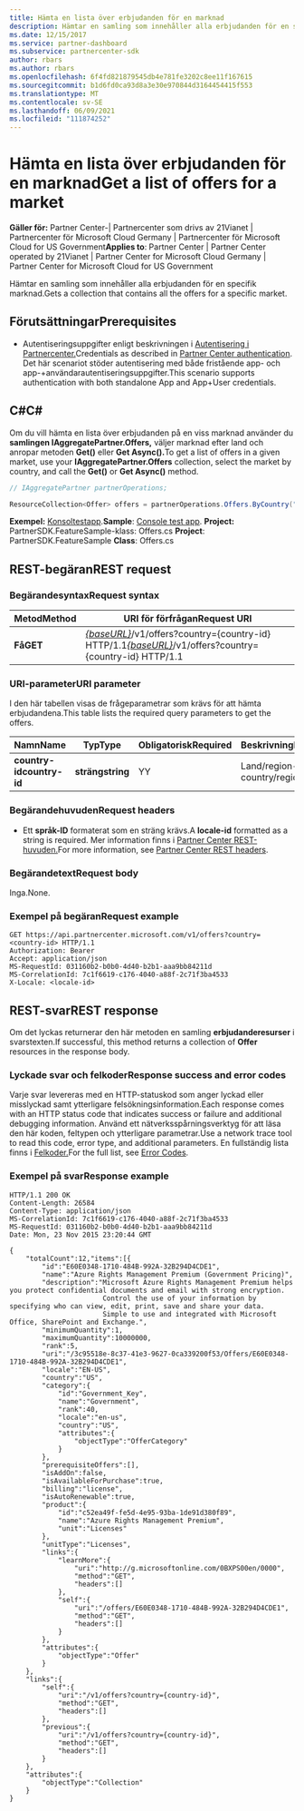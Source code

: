 ```yaml
---
title: Hämta en lista över erbjudanden för en marknad
description: Hämtar en samling som innehåller alla erbjudanden för en specifik marknad.
ms.date: 12/15/2017
ms.service: partner-dashboard
ms.subservice: partnercenter-sdk
author: rbars
ms.author: rbars
ms.openlocfilehash: 6f4fd821879545db4e781fe3202c8ee11f167615
ms.sourcegitcommit: b1d6fd0ca93d8a3e30e970844d3164454415f553
ms.translationtype: MT
ms.contentlocale: sv-SE
ms.lasthandoff: 06/09/2021
ms.locfileid: "111874252"
---
```

# <a name="get-a-list-of-offers-for-a-market"></a><span data-ttu-id="e4916-103">Hämta en lista över erbjudanden för en marknad</span><span class="sxs-lookup"><span data-stu-id="e4916-103">Get a list of offers for a market</span></span>

<span data-ttu-id="e4916-104">**Gäller för:** Partner Center-| Partnercenter som drivs av 21Vianet | Partnercenter för Microsoft Cloud Germany | Partnercenter för Microsoft Cloud for US Government</span><span class="sxs-lookup"><span data-stu-id="e4916-104">**Applies to**: Partner Center | Partner Center operated by 21Vianet | Partner Center for Microsoft Cloud Germany | Partner Center for Microsoft Cloud for US Government</span></span>

<span data-ttu-id="e4916-105">Hämtar en samling som innehåller alla erbjudanden för en specifik marknad.</span><span class="sxs-lookup"><span data-stu-id="e4916-105">Gets a collection that contains all the offers for a specific market.</span></span>

## <a name="prerequisites"></a><span data-ttu-id="e4916-106">Förutsättningar</span><span class="sxs-lookup"><span data-stu-id="e4916-106">Prerequisites</span></span>

- <span data-ttu-id="e4916-107">Autentiseringsuppgifter enligt beskrivningen i [Autentisering i Partnercenter.](partner-center-authentication.md)</span><span class="sxs-lookup"><span data-stu-id="e4916-107">Credentials as described in [Partner Center authentication](partner-center-authentication.md).</span></span> <span data-ttu-id="e4916-108">Det här scenariot stöder autentisering med både fristående app- och app-+användarautentiseringsuppgifter.</span><span class="sxs-lookup"><span data-stu-id="e4916-108">This scenario supports authentication with both standalone App and App+User credentials.</span></span>

## <a name="c"></a><span data-ttu-id="e4916-109">C\#</span><span class="sxs-lookup"><span data-stu-id="e4916-109">C\#</span></span>

<span data-ttu-id="e4916-110">Om du vill hämta en lista över erbjudanden på en viss marknad använder du **samlingen IAggregatePartner.Offers,** väljer marknad efter land och anropar metoden **Get()** eller **Get Async().**</span><span class="sxs-lookup"><span data-stu-id="e4916-110">To get a list of offers in a given market, use your **IAggregatePartner.Offers** collection, select the market by country, and call the **Get()** or **Get Async()** method.</span></span>

``` csharp
// IAggregatePartner partnerOperations;

ResourceCollection<Offer> offers = partnerOperations.Offers.ByCountry("US").Get();
```

<span data-ttu-id="e4916-111">**Exempel:** [Konsoltestapp](console-test-app.md).</span><span class="sxs-lookup"><span data-stu-id="e4916-111">**Sample**: [Console test app](console-test-app.md).</span></span> <span data-ttu-id="e4916-112">**Project:** PartnerSDK.FeatureSample-klass: Offers.cs </span><span class="sxs-lookup"><span data-stu-id="e4916-112">**Project**: PartnerSDK.FeatureSample **Class**: Offers.cs</span></span>

## <a name="rest-request"></a><span data-ttu-id="e4916-113">REST-begäran</span><span class="sxs-lookup"><span data-stu-id="e4916-113">REST request</span></span>

### <a name="request-syntax"></a><span data-ttu-id="e4916-114">Begärandesyntax</span><span class="sxs-lookup"><span data-stu-id="e4916-114">Request syntax</span></span>

| <span data-ttu-id="e4916-115">Metod</span><span class="sxs-lookup"><span data-stu-id="e4916-115">Method</span></span>  | <span data-ttu-id="e4916-116">URI för förfrågan</span><span class="sxs-lookup"><span data-stu-id="e4916-116">Request URI</span></span>                                                                          |
|---------|--------------------------------------------------------------------------------------|
| <span data-ttu-id="e4916-117">**Få**</span><span class="sxs-lookup"><span data-stu-id="e4916-117">**GET**</span></span> | <span data-ttu-id="e4916-118">[*{baseURL}*](partner-center-rest-urls.md)/v1/offers?country={country-id} HTTP/1.1</span><span class="sxs-lookup"><span data-stu-id="e4916-118">[*{baseURL}*](partner-center-rest-urls.md)/v1/offers?country={country-id} HTTP/1.1</span></span>   |

### <a name="uri-parameter"></a><span data-ttu-id="e4916-119">URI-parameter</span><span class="sxs-lookup"><span data-stu-id="e4916-119">URI parameter</span></span>

<span data-ttu-id="e4916-120">I den här tabellen visas de frågeparametrar som krävs för att hämta erbjudandena.</span><span class="sxs-lookup"><span data-stu-id="e4916-120">This table lists the required query parameters to get the offers.</span></span>

| <span data-ttu-id="e4916-121">Namn</span><span class="sxs-lookup"><span data-stu-id="e4916-121">Name</span></span>           | <span data-ttu-id="e4916-122">Typ</span><span class="sxs-lookup"><span data-stu-id="e4916-122">Type</span></span>       | <span data-ttu-id="e4916-123">Obligatorisk</span><span class="sxs-lookup"><span data-stu-id="e4916-123">Required</span></span> | <span data-ttu-id="e4916-124">Beskrivning</span><span class="sxs-lookup"><span data-stu-id="e4916-124">Description</span></span>            |
|----------------|------------|----------|------------------------|
| <span data-ttu-id="e4916-125">**country-id**</span><span class="sxs-lookup"><span data-stu-id="e4916-125">**country-id**</span></span> | <span data-ttu-id="e4916-126">**sträng**</span><span class="sxs-lookup"><span data-stu-id="e4916-126">**string**</span></span> | <span data-ttu-id="e4916-127">Y</span><span class="sxs-lookup"><span data-stu-id="e4916-127">Y</span></span>        | <span data-ttu-id="e4916-128">Land/region-ID.</span><span class="sxs-lookup"><span data-stu-id="e4916-128">The country/region ID.</span></span> |

### <a name="request-headers"></a><span data-ttu-id="e4916-129">Begärandehuvuden</span><span class="sxs-lookup"><span data-stu-id="e4916-129">Request headers</span></span>

- <span data-ttu-id="e4916-130">Ett **språk-ID** formaterat som en sträng krävs.</span><span class="sxs-lookup"><span data-stu-id="e4916-130">A **locale-id** formatted as a string is required.</span></span>
<span data-ttu-id="e4916-131">Mer information finns i [Partner Center REST-huvuden.](headers.md)</span><span class="sxs-lookup"><span data-stu-id="e4916-131">For more information, see [Partner Center REST headers](headers.md).</span></span>

### <a name="request-body"></a><span data-ttu-id="e4916-132">Begärandetext</span><span class="sxs-lookup"><span data-stu-id="e4916-132">Request body</span></span>

<span data-ttu-id="e4916-133">Inga.</span><span class="sxs-lookup"><span data-stu-id="e4916-133">None.</span></span>

### <a name="request-example"></a><span data-ttu-id="e4916-134">Exempel på begäran</span><span class="sxs-lookup"><span data-stu-id="e4916-134">Request example</span></span>

```http
GET https://api.partnercenter.microsoft.com/v1/offers?country=<country-id> HTTP/1.1
Authorization: Bearer
Accept: application/json
MS-RequestId: 031160b2-b0b0-4d40-b2b1-aaa9bb84211d
MS-CorrelationId: 7c1f6619-c176-4040-a88f-2c71f3ba4533
X-Locale: <locale-id>
```

## <a name="rest-response"></a><span data-ttu-id="e4916-135">REST-svar</span><span class="sxs-lookup"><span data-stu-id="e4916-135">REST response</span></span>

<span data-ttu-id="e4916-136">Om det lyckas returnerar den här metoden en samling **erbjudanderesurser** i svarstexten.</span><span class="sxs-lookup"><span data-stu-id="e4916-136">If successful, this method returns a collection of **Offer** resources in the response body.</span></span>

### <a name="response-success-and-error-codes"></a><span data-ttu-id="e4916-137">Lyckade svar och felkoder</span><span class="sxs-lookup"><span data-stu-id="e4916-137">Response success and error codes</span></span>

<span data-ttu-id="e4916-138">Varje svar levereras med en HTTP-statuskod som anger lyckad eller misslyckad samt ytterligare felsökningsinformation.</span><span class="sxs-lookup"><span data-stu-id="e4916-138">Each response comes with an HTTP status code that indicates success or failure and additional debugging information.</span></span> <span data-ttu-id="e4916-139">Använd ett nätverksspårningsverktyg för att läsa den här koden, feltypen och ytterligare parametrar.</span><span class="sxs-lookup"><span data-stu-id="e4916-139">Use a network trace tool to read this code, error type, and additional parameters.</span></span> <span data-ttu-id="e4916-140">En fullständig lista finns i [Felkoder.](error-codes.md)</span><span class="sxs-lookup"><span data-stu-id="e4916-140">For the full list, see [Error Codes](error-codes.md).</span></span>

### <a name="response-example"></a><span data-ttu-id="e4916-141">Exempel på svar</span><span class="sxs-lookup"><span data-stu-id="e4916-141">Response example</span></span>

```http
HTTP/1.1 200 OK
Content-Length: 26584
Content-Type: application/json
MS-CorrelationId: 7c1f6619-c176-4040-a88f-2c71f3ba4533
MS-RequestId: 031160b2-b0b0-4d40-b2b1-aaa9bb84211d
Date: Mon, 23 Nov 2015 23:20:44 GMT

{
    "totalCount":12,"items":[{
        "id":"E60E0348-1710-484B-992A-32B294D4CDE1",
        "name":"Azure Rights Management Premium (Government Pricing)",
        "description":"Microsoft Azure Rights Management Premium helps you protect confidential documents and email with strong encryption.
                       Control the use of your information by specifying who can view, edit, print, save and share your data.
                       Simple to use and integrated with Microsoft Office, SharePoint and Exchange.",
        "minimumQuantity":1,
        "maximumQuantity":10000000,
        "rank":5,
        "uri":"/3c95518e-8c37-41e3-9627-0ca339200f53/Offers/E60E0348-1710-484B-992A-32B294D4CDE1",
        "locale":"EN-US",
        "country":"US",
        "category":{
            "id":"Government_Key",
            "name":"Government",
            "rank":40,
            "locale":"en-us",
            "country":"US",
            "attributes":{
                "objectType":"OfferCategory"
            }
        },
        "prerequisiteOffers":[],
        "isAddOn":false,
        "isAvailableForPurchase":true,
        "billing":"license",
        "isAutoRenewable":true,
        "product":{
            "id":"c52ea49f-fe5d-4e95-93ba-1de91d380f89",
            "name":"Azure Rights Management Premium",
            "unit":"Licenses"
        },
        "unitType":"Licenses",
        "links":{
            "learnMore":{
                "uri":"http://g.microsoftonline.com/0BXPS00en/0000",
                "method":"GET",
                "headers":[]
            },
            "self":{
                "uri":"/offers/E60E0348-1710-484B-992A-32B294D4CDE1",
                "method":"GET",
                "headers":[]
            }
        },
        "attributes":{
            "objectType":"Offer"
        }
    },
    "links":{
        "self":{
            "uri":"/v1/offers?country={country-id}",
            "method":"GET",
            "headers":[]
        },
        "previous":{
            "uri":"/v1/offers?country={country-id}",
            "method":"GET",
            "headers":[]
        }
    },
    "attributes":{
        "objectType":"Collection"
    }
}
```
